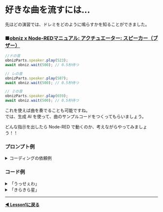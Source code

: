 # 好きな曲を流すには...  
  
先ほどの演習では、ドレミをどのように鳴らすかを知ることができました。  
  
### ■[**obniz x Node-REDマニュアル: アクチュエーター: スピーカー（ブザー）**](https://zenn.dev/protoout/books/07_node-red-obniz/viewer/actuator-speaker)

```js
//ドの音
obnizParts.speaker.play(523);
await obniz.wait(500); // 0.5秒待つ

// レの音
obnizParts.speaker.play(587);
await obniz.wait(500); // 0.5秒待つ

// ミの音
obnizParts.speaker.play(659);
await obniz.wait(500); // 0.5秒待つ

```

これを使えば曲を奏でることも可能ですね。  
では、生成 AI を使って、曲のサンプルコードをつくってもらいましょう。  

どんな指示を出したら Node-RED で動くのか、考えながらやってみましょう！！

### プロンプト例
<details>

<summary>コーディングの依頼例</summary>

```js
ブザー(PKM13EPYH4000-A0)を使って曲を奏でたいです。
次のJavaScriptのコードをもとにして【曲名】のメロディーを書いてください。

obnizParts.speaker.play(523); // ドの音を鳴らす
await obniz.wait(1000); //1秒待つ
obnizParts.speaker.play(587); // レの音を鳴らす
await obniz.wait(1000); //1秒待つ
obnizParts.speaker.play(659); // ミの音を鳴らす
await obniz.wait(1000); //1秒待つ
obnizParts.speaker.stop();

```

</details>  


### コード例
<details>

<summary>「うっせぇわ」</summary>

```js
async function playUsseewaIntro() {
    const notes = [
        784, 784, 880, 784, 659, 784, 659, 587
    ];
    const durations = [
        300, 300, 300, 300, 300, 300, 300, 500
    ];

    for (let i = 0; i < notes.length; i++) {
        obnizParts.speaker.play(notes[i]);
        await obniz.wait(durations[i]);
        obnizParts.speaker.stop();
        await obniz.wait(100);
    }
}

playUsseewaIntro();

```

</details>  

<details>  
<summary>「きらきら星」</summary>

```js
async function playTwinkle() {
    const notes = [
        523, 523, 784, 784, 880, 880, 784, // きらきらひかる
        698, 698, 659, 659, 587, 587, 523  // おそらのほしよ
    ];
    const durations = [
        500, 500, 500, 500, 500, 500, 1000,
        500, 500, 500, 500, 500, 500, 1000
    ];

    for (let i = 0; i < notes.length; i++) {
        obnizParts.speaker.play(notes[i]);
        await obniz.wait(durations[i]);
        obnizParts.speaker.stop();
        await obniz.wait(100); // 少し休符を入れる
    }
}

playTwinkle();

```

</details>  

----

**[◀ Lesson1に戻る](./readme.md)**
